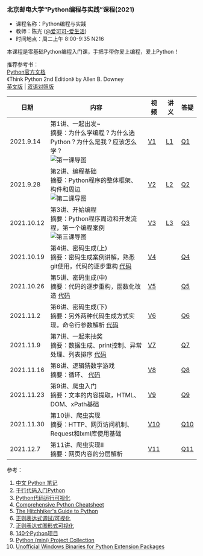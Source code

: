 ### 北京邮电大学“Python编程与实践”课程(2021)

- 课程名称：Python编程与实践
- 教师：陈光 ([@爱可可-爱生活](https://weibo.com/fly51fly))
- 时间地点：周二上午 8:00-9:35 N216

本课程是零基础Python编程入门课，手把手带你爱上编程，爱上Python！

推荐参考书：<br>
[Python官方文档](http://aicoco.net/s/pdoc)  
 《Think Python 2nd Edition》 by Allen B. Downey  
 [英文版](http://aicoco.net/s/tp2)&nbsp;|&nbsp;[双语对照版](http://aicoco.net/s/tp2c)

| 日期      | 内容                                                         | 视频 | 讲义  |  答疑 |
| --------- | ------------------------------------------------------------ | --------- | --------- | --------- |
| 2021.9.14 | 第1讲、一起出发~<br>摘要：为什么学编程？为什么选Python？为什么是我？应该怎么学？<br> ![第一课导图](https://github.com/fly51fly/Practical_Python_Programming_2021/blob/main/images/class_1.jpg?raw=true) | [V1](https://www.bilibili.com/video/BV1mQ4y167q8/) | [L1](http://aicoco.net/s/py1) | [Q1](https://zhuanlan.zhihu.com/p/410262678) |
| 2021.9.28 | 第2讲、编程基础<br>摘要：Python程序的整体框架、构件和周边<br> ![第二课导图](https://github.com/fly51fly/Practical_Python_Programming_2021/blob/main/images/class_2.jpg?raw=true) | [V2](https://www.bilibili.com/video/BV1q44y147Kf/) | [L2](http://aicoco.net/s/py21n02) | [Q2](https://zhuanlan.zhihu.com/p/414950491) |
| 2021.10.12 | 第3讲、开始编程<br>摘要：Python程序周边和开发流程，第一个编程案例<br> ![第三课导图](https://github.com/fly51fly/Practical_Python_Programming_2021/blob/main/images/class_3.jpg?raw=true) | [V3](https://www.bilibili.com/video/BV1hq4y157eQ/) | [L3](http://aicoco.net/s/py21n03) | [Q3](https://zhuanlan.zhihu.com/p/414950491) |
| 2021.10.19 | 第4讲、密码生成(上)<br>摘要：密码生成案例讲解，熟悉git使用，代码的逐步重构&nbsp;[代码](https://pastebin.com/wG532L99)<br> | [V4](https://www.bilibili.com/video/BV1zr4y1y7gB/) |  | [Q4](https://zhuanlan.zhihu.com/p/423170389) |
| 2021.10.26 | 第5讲、密码生成(中)<br>摘要：代码的逐步重构，函数化改造&nbsp;[代码](https://pastebin.com/j86fpHfN)<br> | [V5](https://www.bilibili.com/video/BV1nQ4y1q79m/) |  | [Q5](https://zhuanlan.zhihu.com/p/425899836) |
| 2021.11.2 | 第6讲、密码生成(下)<br>摘要：另外两种代码生成方式实现，命令行参数解析&nbsp;[代码](https://pastebin.com/i0dGtFae)<br> | [V6](https://www.bilibili.com/video/BV15R4y1E7vk/) | | [Q6](https://zhuanlan.zhihu.com/p/428669602)|
| 2021.11.9 | 第7讲、一起来抽奖<br>摘要：数据生成、print控制、异常处理、列表排序&nbsp;[代码](https://pastebin.com/xc4CuZ6t)<br> | [V7](https://www.bilibili.com/video/BV1Xb4y187Yw/) | | [Q7](https://zhuanlan.zhihu.com/p/431193350)|
| 2021.11.16 | 第8讲、逻辑猜数字游戏<br>摘要：循环、&nbsp;[代码](https://pastebin.com/tA1UzGQV)<br> | [V8](https://www.bilibili.com/video/BV1yL411u7Uo/) | | [Q8](https://zhuanlan.zhihu.com/p/433896714)|
| 2021.11.23 | 第9讲、爬虫入门<br>摘要：文本的内容提取，HTML、DOM、xPath基础 | [V9](https://www.bilibili.com/video/BV1Ji4y1o7ss/) | | [Q9](https://zhuanlan.zhihu.com/p/437043847)|
| 2021.11.30 | 第10讲、爬虫实现<br>摘要：HTTP、网页访问机制、Request和lxml库使用基础 | [V10](https://www.bilibili.com/video/BV1Gb4y1B7xE/) | | [Q10](https://zhuanlan.zhihu.com/p/439531518)|
| 2021.12.7 | 第11讲、爬虫实现II<br>摘要：网页内容的分层解析 | [V11](https://www.bilibili.com/video/BV1mq4y1z7vS/) | | [Q11](https://zhuanlan.zhihu.com/p/442310297)|


参考：  
1. [中文 Python 笔记](https://github.com/lijin-THU/notes-python)  
2. [千行代码入门Python](https://github.com/xianhu/LearnPython)  
3. [Python代码运行可视化](http://www.pythontutor.com/index.html)  
4. [Comprehensive Python Cheatsheet](https://gto76.github.io/python-cheatsheet/)  
5. [The Hitchhiker's Guide to Python](https://docs.python-guide.org/intro/learning/)  
6. [正则表达式调试/可视化](https://regexr.com/)  
7. [正则表达式图形式可视化](https://jex.im/regulex)  
8. [140个Python项目](https://medium.datadriveninvestor.com/140-python-projects-with-source-code-fa12c9e2aeac)  
9. [Python (mini) Project Collection](https://python-world.github.io/python-mini-projects/#/)  
10. [Unofficial Windows Binaries for Python Extension Packages](https://www.lfd.uci.edu/~gohlke/pythonlibs/)  